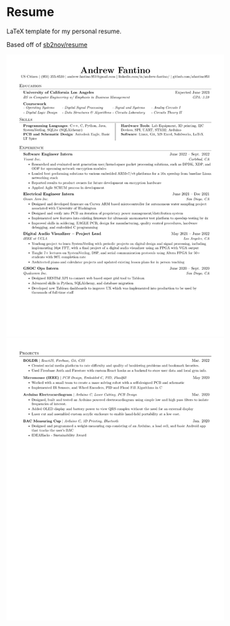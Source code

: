 # Resume
LaTeX template for my personal resume. 

Based off of [sb2nov/resume](https://github.com/sb2nov/resume/)

![Resume Preview Page 1](resume-1.png)
![Resume Preview Page 2](resume-2.png)